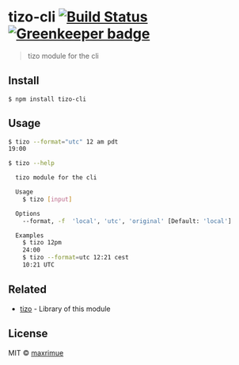 # tizo-cli [![Build Status](https://travis-ci.org/maxrimue/tizo-cli.svg?branch=master)](https://travis-ci.org/maxrimue/tizo-cli) [![Greenkeeper badge](https://badges.greenkeeper.io/maxrimue/tizo-cli.svg)](https://greenkeeper.io/)

> tizo module for the cli

## Install

```
$ npm install tizo-cli
```

## Usage

```sh
$ tizo --format="utc" 12 am pdt
19:00

$ tizo --help

  tizo module for the cli

  Usage
    $ tizo [input]

  Options
    --format, -f  'local', 'utc', 'original' [Default: 'local']

  Examples
    $ tizo 12pm
    24:00
    $ tizo --format=utc 12:21 cest
    10:21 UTC
```

## Related

* [tizo](https://github.com/maxrimue/tizo) - Library of this module

## License

MIT © [maxrimue](https://github.com/maxrimue)
